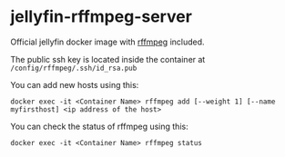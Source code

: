 # jellyfin-rffmpeg-server

Official jellyfin docker image with [rffmpeg](https://github.com/joshuaboniface/rffmpeg) included.

The public ssh key is located inside the container at `/config/rffmpeg/.ssh/id_rsa.pub`

You can add new hosts using this:

```
docker exec -it <Container Name> rffmpeg add [--weight 1] [--name myfirsthost] <ip address of the host>
```

You can check the status of rffmpeg using this:

```
docker exec -it <Container Name> rffmpeg status
```
